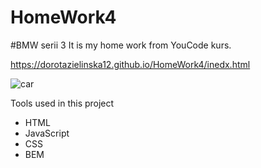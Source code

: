 # HomeWork4
#BMW serii 3
It is my home work from YouCode kurs.

https://dorotazielinska12.github.io/HomeWork4/inedx.html

![car](https://media2.giphy.com/media/dZpg8YzJ1K15P8LfUU/giphy.gif?cid=ecf05e47chssluo5x53bi74p65yi3hi3pe0ewvx2uh0us8q1&rid=giphy.gif&ct=g) 

Tools used in this project

- HTML
- JavaScript
- CSS
- BEM



